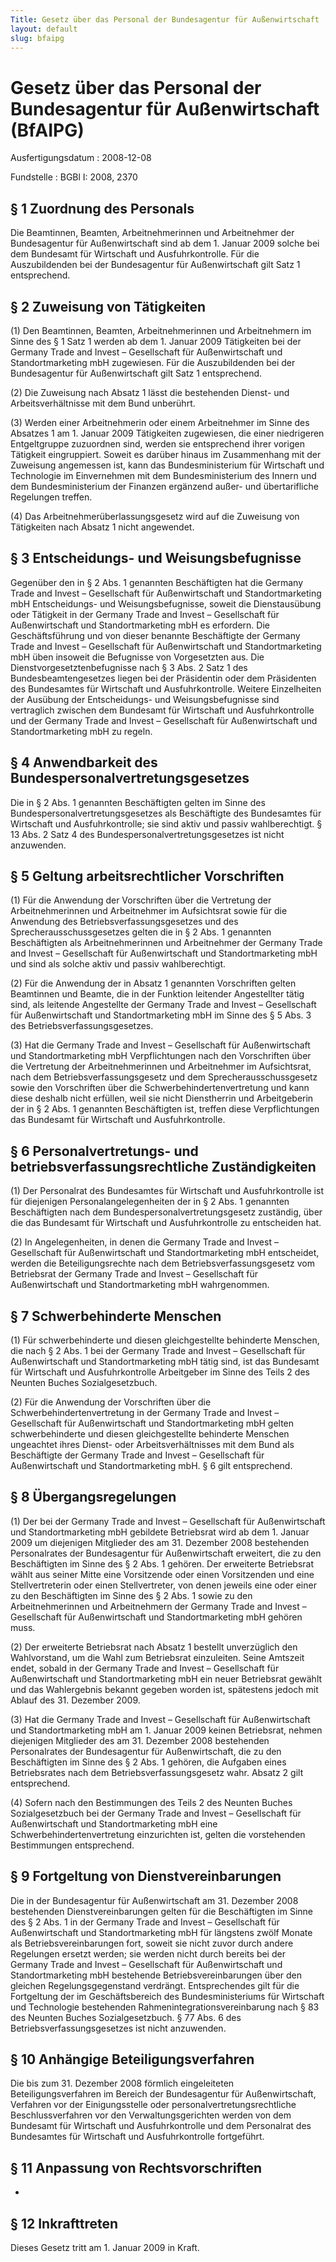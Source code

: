 ```yaml
---
Title: Gesetz über das Personal der Bundesagentur für Außenwirtschaft
layout: default
slug: bfaipg
---
```


# Gesetz über das Personal der Bundesagentur für Außenwirtschaft (BfAIPG)

Ausfertigungsdatum
:   2008-12-08

Fundstelle
:   BGBl I: 2008, 2370


## § 1 Zuordnung des Personals

Die Beamtinnen, Beamten, Arbeitnehmerinnen und Arbeitnehmer der
Bundesagentur für Außenwirtschaft sind ab dem 1. Januar 2009 solche
bei dem Bundesamt für Wirtschaft und Ausfuhrkontrolle. Für die
Auszubildenden bei der Bundesagentur für Außenwirtschaft gilt Satz 1
entsprechend.


## § 2 Zuweisung von Tätigkeiten

(1) Den Beamtinnen, Beamten, Arbeitnehmerinnen und Arbeitnehmern im
Sinne des § 1 Satz 1 werden ab dem 1. Januar 2009 Tätigkeiten bei der
Germany Trade and Invest – Gesellschaft für Außenwirtschaft und
Standortmarketing mbH zugewiesen. Für die Auszubildenden bei der
Bundesagentur für Außenwirtschaft gilt Satz 1 entsprechend.

(2) Die Zuweisung nach Absatz 1 lässt die bestehenden Dienst- und
Arbeitsverhältnisse mit dem Bund unberührt.

(3) Werden einer Arbeitnehmerin oder einem Arbeitnehmer im Sinne des
Absatzes 1 am 1. Januar 2009 Tätigkeiten zugewiesen, die einer
niedrigeren Entgeltgruppe zuzuordnen sind, werden sie entsprechend
ihrer vorigen Tätigkeit eingruppiert. Soweit es darüber hinaus im
Zusammenhang mit der Zuweisung angemessen ist, kann das
Bundesministerium für Wirtschaft und Technologie im Einvernehmen mit
dem Bundesministerium des Innern und dem Bundesministerium der
Finanzen ergänzend außer- und übertarifliche Regelungen treffen.

(4) Das Arbeitnehmerüberlassungsgesetz wird auf die Zuweisung von
Tätigkeiten nach Absatz 1 nicht angewendet.


## § 3 Entscheidungs- und Weisungsbefugnisse

Gegenüber den in § 2 Abs. 1 genannten Beschäftigten hat die Germany
Trade and Invest – Gesellschaft für Außenwirtschaft und
Standortmarketing mbH Entscheidungs- und Weisungsbefugnisse, soweit
die Dienstausübung oder Tätigkeit in der Germany Trade and Invest –
Gesellschaft für Außenwirtschaft und Standortmarketing mbH es
erfordern. Die Geschäftsführung und von dieser benannte Beschäftigte
der Germany Trade and Invest – Gesellschaft für Außenwirtschaft und
Standortmarketing mbH üben insoweit die Befugnisse von Vorgesetzten
aus. Die Dienstvorgesetztenbefugnisse nach § 3 Abs. 2 Satz 1 des
Bundesbeamtengesetzes liegen bei der Präsidentin oder dem Präsidenten
des Bundesamtes für Wirtschaft und Ausfuhrkontrolle. Weitere
Einzelheiten der Ausübung der Entscheidungs- und Weisungsbefugnisse
sind vertraglich zwischen dem Bundesamt für Wirtschaft und
Ausfuhrkontrolle und der Germany Trade and Invest – Gesellschaft für
Außenwirtschaft und Standortmarketing mbH zu regeln.


## § 4 Anwendbarkeit des Bundespersonalvertretungsgesetzes

Die in § 2 Abs. 1 genannten Beschäftigten gelten im Sinne des
Bundespersonalvertretungsgesetzes als Beschäftigte des Bundesamtes für
Wirtschaft und Ausfuhrkontrolle; sie sind aktiv und passiv
wahlberechtigt. § 13 Abs. 2 Satz 4 des
Bundespersonalvertretungsgesetzes ist nicht anzuwenden.


## § 5 Geltung arbeitsrechtlicher Vorschriften

(1) Für die Anwendung der Vorschriften über die Vertretung der
Arbeitnehmerinnen und Arbeitnehmer im Aufsichtsrat sowie für die
Anwendung des Betriebsverfassungsgesetzes und des
Sprecherausschussgesetzes gelten die in § 2 Abs. 1 genannten
Beschäftigten als Arbeitnehmerinnen und Arbeitnehmer der Germany Trade
and Invest – Gesellschaft für Außenwirtschaft und Standortmarketing
mbH und sind als solche aktiv und passiv wahlberechtigt.

(2) Für die Anwendung der in Absatz 1 genannten Vorschriften gelten
Beamtinnen und Beamte, die in der Funktion leitender Angestellter
tätig sind, als leitende Angestellte der Germany Trade and Invest –
Gesellschaft für Außenwirtschaft und Standortmarketing mbH im Sinne
des § 5 Abs. 3 des Betriebsverfassungsgesetzes.

(3) Hat die Germany Trade and Invest – Gesellschaft für
Außenwirtschaft und Standortmarketing mbH Verpflichtungen nach den
Vorschriften über die Vertretung der Arbeitnehmerinnen und
Arbeitnehmer im Aufsichtsrat, nach dem Betriebsverfassungsgesetz und
dem Sprecherausschussgesetz sowie den Vorschriften über die
Schwerbehindertenvertretung und kann diese deshalb nicht erfüllen,
weil sie nicht Dienstherrin und Arbeitgeberin der in § 2 Abs. 1
genannten Beschäftigten ist, treffen diese Verpflichtungen das
Bundesamt für Wirtschaft und Ausfuhrkontrolle.


## § 6 Personalvertretungs- und betriebsverfassungsrechtliche Zuständigkeiten

(1) Der Personalrat des Bundesamtes für Wirtschaft und
Ausfuhrkontrolle ist für diejenigen Personalangelegenheiten der in § 2
Abs. 1 genannten Beschäftigten nach dem
Bundespersonalvertretungsgesetz zuständig, über die das Bundesamt für
Wirtschaft und Ausfuhrkontrolle zu entscheiden hat.

(2) In Angelegenheiten, in denen die Germany Trade and Invest –
Gesellschaft für Außenwirtschaft und Standortmarketing mbH
entscheidet, werden die Beteiligungsrechte nach dem
Betriebsverfassungsgesetz vom Betriebsrat der Germany Trade and Invest
– Gesellschaft für Außenwirtschaft und Standortmarketing mbH
wahrgenommen.


## § 7 Schwerbehinderte Menschen

(1) Für schwerbehinderte und diesen gleichgestellte behinderte
Menschen, die nach § 2 Abs. 1 bei der Germany Trade and Invest –
Gesellschaft für Außenwirtschaft und Standortmarketing mbH tätig sind,
ist das Bundesamt für Wirtschaft und Ausfuhrkontrolle Arbeitgeber im
Sinne des Teils 2 des Neunten Buches Sozialgesetzbuch.

(2) Für die Anwendung der Vorschriften über die
Schwerbehindertenvertretung in der Germany Trade and Invest –
Gesellschaft für Außenwirtschaft und Standortmarketing mbH gelten
schwerbehinderte und diesen gleichgestellte behinderte Menschen
ungeachtet ihres Dienst- oder Arbeitsverhältnisses mit dem Bund als
Beschäftigte der Germany Trade and Invest – Gesellschaft für
Außenwirtschaft und Standortmarketing mbH. § 6 gilt entsprechend.


## § 8 Übergangsregelungen

(1) Der bei der Germany Trade and Invest – Gesellschaft für
Außenwirtschaft und Standortmarketing mbH gebildete Betriebsrat wird
ab dem 1. Januar 2009 um diejenigen Mitglieder des am 31. Dezember
2008 bestehenden Personalrates der Bundesagentur für Außenwirtschaft
erweitert, die zu den Beschäftigten im Sinne des § 2 Abs. 1 gehören.
Der erweiterte Betriebsrat wählt aus seiner Mitte eine Vorsitzende
oder einen Vorsitzenden und eine Stellvertreterin oder einen
Stellvertreter, von denen jeweils eine oder einer zu den Beschäftigten
im Sinne des § 2 Abs. 1 sowie zu den Arbeitnehmerinnen und
Arbeitnehmern der Germany Trade and Invest – Gesellschaft für
Außenwirtschaft und Standortmarketing mbH gehören muss.

(2) Der erweiterte Betriebsrat nach Absatz 1 bestellt unverzüglich den
Wahlvorstand, um die Wahl zum Betriebsrat einzuleiten. Seine Amtszeit
endet, sobald in der Germany Trade and Invest – Gesellschaft für
Außenwirtschaft und Standortmarketing mbH ein neuer Betriebsrat
gewählt und das Wahlergebnis bekannt gegeben worden ist, spätestens
jedoch mit Ablauf des 31. Dezember 2009.

(3) Hat die Germany Trade and Invest – Gesellschaft für
Außenwirtschaft und Standortmarketing mbH am 1. Januar 2009 keinen
Betriebsrat, nehmen diejenigen Mitglieder des am 31. Dezember 2008
bestehenden Personalrates der Bundesagentur für Außenwirtschaft, die
zu den Beschäftigten im Sinne des § 2 Abs. 1 gehören, die Aufgaben
eines Betriebsrates nach dem Betriebsverfassungsgesetz wahr. Absatz 2
gilt entsprechend.

(4) Sofern nach den Bestimmungen des Teils 2 des Neunten Buches
Sozialgesetzbuch bei der Germany Trade and Invest – Gesellschaft für
Außenwirtschaft und Standortmarketing mbH eine
Schwerbehindertenvertretung einzurichten ist, gelten die vorstehenden
Bestimmungen entsprechend.


## § 9 Fortgeltung von Dienstvereinbarungen

Die in der Bundesagentur für Außenwirtschaft am 31. Dezember 2008
bestehenden Dienstvereinbarungen gelten für die Beschäftigten im Sinne
des § 2 Abs. 1 in der Germany Trade and Invest – Gesellschaft für
Außenwirtschaft und Standortmarketing mbH für längstens zwölf Monate
als Betriebsvereinbarungen fort, soweit sie nicht zuvor durch andere
Regelungen ersetzt werden; sie werden nicht durch bereits bei der
Germany Trade and Invest – Gesellschaft für Außenwirtschaft und
Standortmarketing mbH bestehende Betriebsvereinbarungen über den
gleichen Regelungsgegenstand verdrängt. Entsprechendes gilt für die
Fortgeltung der im Geschäftsbereich des Bundesministeriums für
Wirtschaft und Technologie bestehenden Rahmenintegrationsvereinbarung
nach § 83 des Neunten Buches Sozialgesetzbuch. § 77 Abs. 6 des
Betriebsverfassungsgesetzes ist nicht anzuwenden.


## § 10 Anhängige Beteiligungsverfahren

Die bis zum 31. Dezember 2008 förmlich eingeleiteten
Beteiligungsverfahren im Bereich der Bundesagentur für
Außenwirtschaft, Verfahren vor der Einigungsstelle oder
personalvertretungsrechtliche Beschlussverfahren vor den
Verwaltungsgerichten werden von dem Bundesamt für Wirtschaft und
Ausfuhrkontrolle und dem Personalrat des Bundesamtes für Wirtschaft
und Ausfuhrkontrolle fortgeführt.


## § 11 Anpassung von Rechtsvorschriften

-


## § 12 Inkrafttreten

Dieses Gesetz tritt am 1. Januar 2009 in Kraft.

